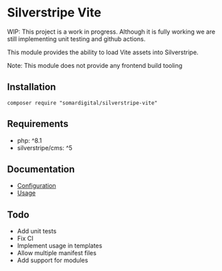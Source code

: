 # Silverstripe Vite

WIP: This project is a work in progress. Although it is fully working we are still implementing unit testing and github actions.

This module provides the ability to load Vite assets into Silverstripe.

Note: This module does not provide any frontend build tooling

## Installation

```
composer require "somardigital/silverstripe-vite"
```

## Requirements

* php: ^8.1
* silverstripe/cms: ^5

## Documentation

- [Configuration](docs/en/configuration.md)
- [Usage](docs/en/usage.md)

## Todo

* Add unit tests
* Fix CI
* Implement usage in templates
* Allow multiple manifest files
* Add support for modules

